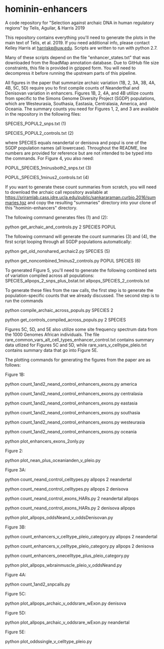 # hominin-enhancers
A code repository for "Selection against archaic DNA in human regulatory regions" by Telis, Aguilar, &amp; Harris 2019

This repository contains everything you'll need to generate the plots in the main text of Telis, et al. 2019. If you need additional info, please contact Kelley Harris at harriske@uw.edu. Scripts are written to run with python 2.7.

Many of these scripts depend on the file "enhancer_states.txt" that was downloaded from the RoadMap annotation database. Due to GitHub file size constraints, this file is provided in gzipped form. You will need to decompress it before running the upstream parts of this pipeline.

All figures in the paper that summarize archaic variation (1B, 2, 3A, 3B, 4A, 4B, 5C, 5D) require you to first compile counts of Neanderthal and Denisovan variation in enhancers. Figures 1B, 2, 4A, and 4B utilize counts from specific to the Simons Genome Diversity Project (SGDP) populations, which are Westeurasia, Southasia, Eastasia, Centralasia, America, and Oceania. The summary counts you need for Figures 1, 2, and 3 are available in the repository in the following files:

  SPECIES_POPUL2_snps.txt (1)
  
  SPECIES_POPUL2_controls.txt (2)
  
where SPECIES equals neandertal or denisova and popul is one of the SGDP population names (all lowercase). Throughout the README, line numbers are provided for reference but are not intended to be typed into the commands. For Figure 4, you also need:

  POPUL_SPECIES_1minusboth2_snps.txt (3)
  
  POPUL_SPECIES_1minus2_controls.txt (4)

If you want to generate these count summaries from scratch, you will need to download the archaic call repository available at https://sriramlab.cass.idre.ucla.edu/public/sankararaman.curbio.2016/summaries.tgz and copy the resulting "summaries" directory into your clone of this "hominin-enhancers" directory. 

The following command generates files (1) and (2):

  python get_archaic_and_controls.py 2 SPECIES POPUL

The following command will generate the count summaries (3) and (4), the first script looping through all SGDP populations automatically:

  python get_old_nonshared_archaic2.py SPECIES (5)
  
  python get_noncombined_1minus2_controls.py POPUL SPECIES (6)
  
To generated Figure 5, you'll need to generate the following combined sets of variation compiled across all populations:
  SPECIES_allpops_2_snps_plus_bstat.txt
  allpops_SPECIES_2_controls.txt
  
To generate these files from the raw calls, the first step is to generate the population-specific counts that we already discussed. The second step is to run the commands

  python compile_archaic_across_populs.py SPECIES 2
  
  python get_controls_compiled_across_populs.py 2 SPECIES

Figures 5C, 5D, and 5E also utilize some site frequency spectrum data from the 1000 Genomes African individuals. The file rare_common_vars_alt_cell_types_enhancer_control.txt contains summary data utlized for Figures 5C and 5D, while rare_vars_v_celltype_pleio.txt contains summary data that go into Figure 5E. 

The plotting commands for generating the figures from the paper are as follows:

Figure 1B:

  python count_1and2_neand_control_enhancers_exons.py america
  
  python count_1and2_neand_control_enhancers_exons.py centralasia
  
  python count_1and2_neand_control_enhancers_exons.py eastasia
  
  python count_1and2_neand_control_enhancers_exons.py southasia  
  
  python count_1and2_neand_control_enhancers_exons.py westeurasia
  
  python count_1and2_neand_control_enhancers_exons.py oceania
  
  python plot_enhancers_exons_2only.py

Figure 2:

  python plot_nean_plus_oceanianden_v_pleio.py 

Figure 3A:

  python count_neand_control_celltypes.py allpops 2 neandertal
  
  python count_neand_control_celltypes.py allpops 2 denisova
  
  python count_neand_control_exons_HARs.py 2 neandertal allpops
  
  python count_neand_control_exons_HARs.py 2 denisova allpops
  
  python plot_allpops_oddsNeand_v_oddsDenisovan.py
  
Figure 3B:

  python count_enhancers_v_celltype_pleio_category.py allpops 2 neandertal
  
  python count_enhancers_v_celltype_pleio_category.py allpops 2 denisova
  
  python count_enhancers_onecelltype_plus_pleio_category.py
  
  python plot_allpops_wbrainmuscle_pleio_v_oddsNeand.py

Figure 4A:

  python count_1and2_snpcalls.py

Figure 5C:

  python plot_allpops_archaic_v_oddsrare_wExon.py denisova

Figure 5D:

  python plot_allpops_archaic_v_oddsrare_wExon.py neandertal 
  
Figure 5E:

  python plot_oddssingle_v_celltype_pleio.py
  

